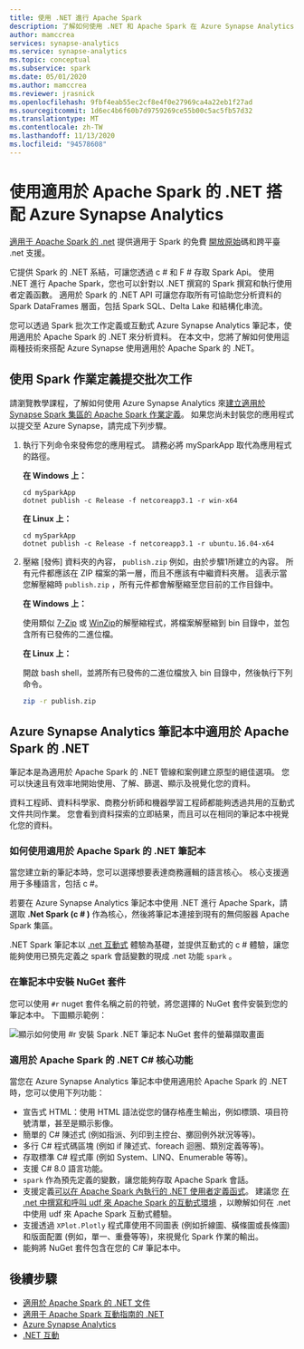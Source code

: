 ```yaml
---
title: 使用 .NET 進行 Apache Spark
description: 了解如何使用 .NET 和 Apache Spark 在 Azure Synapse Analytics 筆記本中進行批次處理、即時串流、機器學習及撰寫特定查詢。
author: mamccrea
services: synapse-analytics
ms.service: synapse-analytics
ms.topic: conceptual
ms.subservice: spark
ms.date: 05/01/2020
ms.author: mamccrea
ms.reviewer: jrasnick
ms.openlocfilehash: 9fbf4eab55ec2cf8e4f0e27969ca4a22eb1f27ad
ms.sourcegitcommit: 1d6ec4b6f60b7d9759269ce55b00c5ac5fb57d32
ms.translationtype: MT
ms.contentlocale: zh-TW
ms.lasthandoff: 11/13/2020
ms.locfileid: "94578608"
---
```

# <a name="use-net-for-apache-spark-with-azure-synapse-analytics"></a>使用適用於 Apache Spark 的 .NET 搭配 Azure Synapse Analytics

[適用于 Apache Spark 的 .net](https://dot.net/spark) 提供適用于 Spark 的免費 [開放原始](https://github.com/dotnet/spark)碼和跨平臺 .net 支援。 

它提供 Spark 的 .NET 系結，可讓您透過 c # 和 F # 存取 Spark Api。 使用 .NET 進行 Apache Spark，您也可以針對以 .NET 撰寫的 Spark 撰寫和執行使用者定義函數。 適用於 Spark 的 .NET API 可讓您存取所有可協助您分析資料的 Spark DataFrames 層面，包括 Spark SQL、Delta Lake 和結構化串流。

您可以透過 Spark 批次工作定義或互動式 Azure Synapse Analytics 筆記本，使用適用於 Apache Spark 的 .NET 來分析資料。 在本文中，您將了解如何使用這兩種技術來搭配 Azure Synapse 使用適用於 Apache Spark 的 .NET。

## <a name="submit-batch-jobs-using-the-spark-job-definition"></a>使用 Spark 作業定義提交批次工作

請瀏覽教學課程，了解如何使用 Azure Synapse Analytics 來[建立適用於 Synapse Spark 集區的 Apache Spark 作業定義](apache-spark-job-definitions.md)。 如果您尚未封裝您的應用程式以提交至 Azure Synapse，請完成下列步驟。

1. 執行下列命令來發佈您的應用程式。 請務必將 mySparkApp 取代為應用程式的路徑。

   **在 Windows 上：**

   ```dotnetcli
   cd mySparkApp
   dotnet publish -c Release -f netcoreapp3.1 -r win-x64
   ```
   
   **在 Linux 上：**

   ```dotnetcli
   cd mySparkApp
   dotnet publish -c Release -f netcoreapp3.1 -r ubuntu.16.04-x64
   ```

2. 壓縮 [發佈] 資料夾的內容， `publish.zip` 例如，由於步驟1所建立的內容。 所有元件都應該在 ZIP 檔案的第一層，而且不應該有中繼資料夾層。 這表示當您解壓縮時 `publish.zip` ，所有元件都會解壓縮至您目前的工作目錄中。

    **在 Windows 上：**

    使用類似 [7-Zip](https://www.7-zip.org/) 或 [WinZip](https://www.winzip.com/)的解壓縮程式，將檔案解壓縮到 bin 目錄中，並包含所有已發佈的二進位檔。

    **在 Linux 上：**

    開啟 bash shell，並將所有已發佈的二進位檔放入 bin 目錄中，然後執行下列命令。

    ```bash
    zip -r publish.zip
    ```

## <a name="net-for-apache-spark-in-azure-synapse-analytics-notebooks"></a>Azure Synapse Analytics 筆記本中適用於 Apache Spark 的 .NET 

筆記本是為適用於 Apache Spark 的 .NET 管線和案例建立原型的絕佳選項。 您可以快速且有效率地開始使用、了解、篩選、顯示及視覺化您的資料。 

資料工程師、資料科學家、商務分析師和機器學習工程師都能夠透過共用的互動式文件共同作業。 您會看到資料探索的立即結果，而且可以在相同的筆記本中視覺化您的資料。

### <a name="how-to-use-net-for-apache-spark-notebooks"></a>如何使用適用於 Apache Spark 的 .NET 筆記本

當您建立新的筆記本時，您可以選擇想要表達商務邏輯的語言核心。 核心支援適用于多種語言，包括 c #。

若要在 Azure Synapse Analytics 筆記本中使用 .NET 進行 Apache Spark，請選取 **.Net Spark (c # )** 作為核心，然後將筆記本連接到現有的無伺服器 Apache Spark 集區。

.NET Spark 筆記本以 [.net 互動式](https://github.com/dotnet/interactive) 體驗為基礎，並提供互動式的 c # 體驗，讓您能夠使用已預先定義之 spark 會話變數的現成 .net 功能 `spark` 。

### <a name="install-nuget-packages-in-notebooks"></a>在筆記本中安裝 NuGet 套件

您可以使用 `#r` nuget 套件名稱之前的符號，將您選擇的 NuGet 套件安裝到您的筆記本中。 下圖顯示範例：

![顯示如何使用 #r 安裝 Spark .NET 筆記本 NuGet 套件的螢幕擷取畫面](./media/apache-spark-development-using-notebooks/synapse-spark-dotnet-notebook-nuget.png)

### <a name="net-for-apache-spark-c-kernel-features"></a>適用於 Apache Spark 的 .NET C# 核心功能

當您在 Azure Synapse Analytics 筆記本中使用適用於 Apache Spark 的 .NET 時，您可以使用下列功能：

* 宣告式 HTML：使用 HTML 語法從您的儲存格產生輸出，例如標頭、項目符號清單，甚至是顯示影像。
* 簡單的 C# 陳述式 (例如指派、列印到主控台、擲回例外狀況等等)。
* 多行 C# 程式碼區塊 (例如 if 陳述式、foreach 迴圈、類別定義等等)。
* 存取標準 C# 程式庫 (例如 System、LINQ、Enumerable 等等)。
* 支援 C# 8.0 語言功能。
* `spark` 作為預先定義的變數，讓您能夠存取 Apache Spark 會話。
* 支援定義[可以在 Apache Spark 內執行的 .NET 使用者定義函式](/dotnet/spark/how-to-guides/udf-guide)。 建議您 [在 .net 中撰寫和呼叫 udf 來 Apache Spark 的互動式環境](/dotnet/spark/how-to-guides/dotnet-interactive-udf-issue) ，以瞭解如何在 .net 中使用 udf 來 Apache Spark 互動式體驗。
* 支援透過 `XPlot.Plotly` 程式庫使用不同圖表 (例如折線圖、橫條圖或長條圖) 和版面配置 (例如，單一、重疊等等)，來視覺化 Spark 作業的輸出。
* 能夠將 NuGet 套件包含在您的 C# 筆記本中。

## <a name="next-steps"></a>後續步驟

* [適用於 Apache Spark 的 .NET 文件](/dotnet/spark/)
* [適用于 Apache Spark 互動指南的 .NET](/dotnet/spark/how-to-guides/dotnet-interactive-udf-issue)
* [Azure Synapse Analytics](https://azure.microsoft.com/services/synapse-analytics/)
* [.NET 互動](https://devblogs.microsoft.com/dotnet/creating-interactive-net-documentation/)

